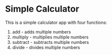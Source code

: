 # Simple Calculator
This is a simple calculator app with four functions:
1. add      - adds multiple numbers
2. multiply - multiplies multiple numbers
3. subtract - subtracts multiple numbers
4. divide   - divides multiple numbers
